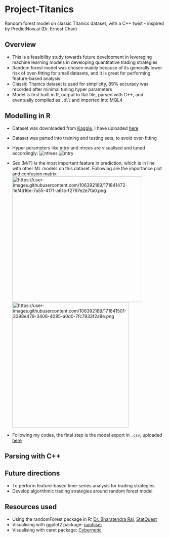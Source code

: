 # Project-Titanics
Random forest model on classic Titanics dataset, with a C++ twist - inspired by PredictNow.ai (Dr. Ernest Chan)
  
## Overview
* This is a feasibility study towards future development in leveraging machine learning models in developing quantitative trading strategies
* Random forest model was chosen mainly because of its generally lower risk of over-fitting for small datasets, and it is great for performing feature-based analysis
* Classic Titanics dataset is used for simplicity, 89% accuracy was recorded after minimal tuning hyper parameters
* Model is first built in R, output to flat file, parsed with C++, and eventually compiled as `.dll` and imported into MQL4
  
## Modelling in R
* Dataset was downloaded from [Kaggle](https://www.kaggle.com/c/titanic), I have uploaded [here](https://github.com/urinethrower/Project-Titanics/blob/main/titanic.csv)
* Dataset was parted into training and testing sets, to avoid over-fitting
* Hyper perameters like mtry and ntrees are visualised and tuned accordingly:
![ntrees](https://user-images.githubusercontent.com/106392189/171839711-84ca8a9b-58d0-457f-ac22-7ef443f000e5.png)
![mtry](https://user-images.githubusercontent.com/106392189/171839746-6ba82794-5425-471a-842e-9f25d27a1173.png)
  
* Sex (M/F) is the most important feature in prediction, which is in line with other ML models on this dataset. Following are the importance plot and confusion matrix:
<img src="https://user-images.githubusercontent.com/106392189/171841472-1ef4d16e-7a55-4171-a61a-f2797e2e7fa0.png" alt="https://user-images.githubusercontent.com/106392189/171841472-1ef4d16e-7a55-4171-a61a-f2797e2e7fa0.png" width="410" height="397"></img>
<img src="https://user-images.githubusercontent.com/106392189/171841501-3398e479-3406-4085-a0d0-7fc7933f2a8e.png" alt="https://user-images.githubusercontent.com/106392189/171841501-3398e479-3406-4085-a0d0-7fc7933f2a8e.png" width="367" height="397"></img>  
* Following my codes, the final step is the model export in `.csv`, uploaded [here](https://github.com/urinethrower/Project-Titanics/blob/main/titanic_RF.csv)
  
## Parsing with C++
  

## Future directions
* To perform feature-based time-series analysis for trading strategies
* Develop algorithmic trading strategies around random forest model
  
## Resources used
* Using the randomForest package in R: [Dr. Bharatendra Rai](https://www.youtube.com/watch?v=dJclNIN-TPo), [StatQuest](https://www.youtube.com/watch?v=6EXPYzbfLCE)
* Visualising with ggplot2 package: [ramhiser](https://gist.github.com/ramhiser/6dec3067f087627a7a85)
* Visualising with caret package: [Cybernetic](https://stackoverflow.com/questions/23891140/r-how-to-visualize-confusion-matrix-using-the-caret-package)
